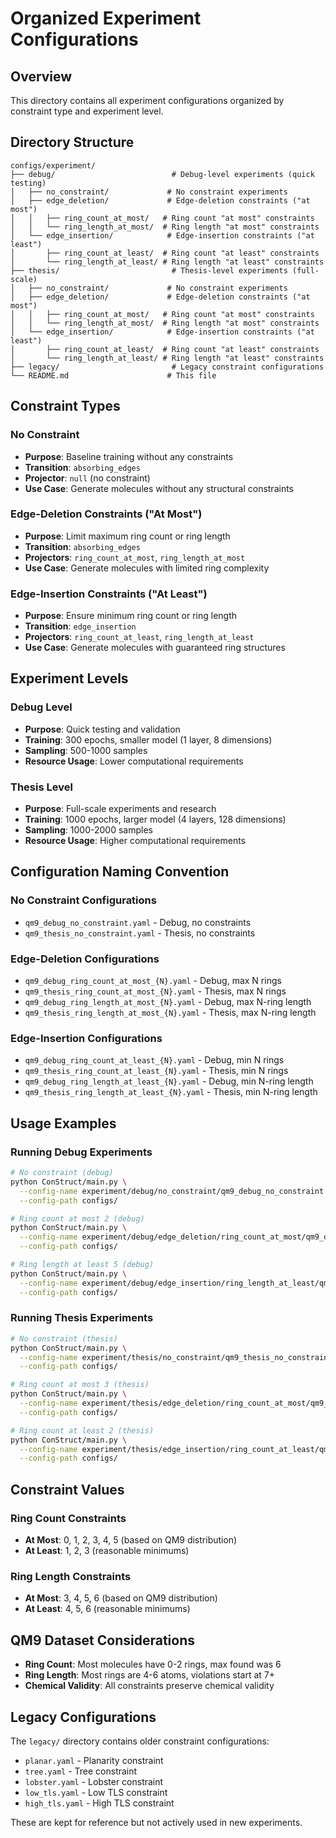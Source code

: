 # Organized Experiment Configurations

## Overview

This directory contains all experiment configurations organized by constraint type and experiment level.

## Directory Structure

```
configs/experiment/
├── debug/                          # Debug-level experiments (quick testing)
│   ├── no_constraint/             # No constraint experiments
│   ├── edge_deletion/             # Edge-deletion constraints ("at most")
│   │   ├── ring_count_at_most/   # Ring count "at most" constraints
│   │   └── ring_length_at_most/  # Ring length "at most" constraints
│   └── edge_insertion/            # Edge-insertion constraints ("at least")
│       ├── ring_count_at_least/  # Ring count "at least" constraints
│       └── ring_length_at_least/ # Ring length "at least" constraints
├── thesis/                         # Thesis-level experiments (full-scale)
│   ├── no_constraint/             # No constraint experiments
│   ├── edge_deletion/             # Edge-deletion constraints ("at most")
│   │   ├── ring_count_at_most/   # Ring count "at most" constraints
│   │   └── ring_length_at_most/  # Ring length "at most" constraints
│   └── edge_insertion/            # Edge-insertion constraints ("at least")
│       ├── ring_count_at_least/  # Ring count "at least" constraints
│       └── ring_length_at_least/ # Ring length "at least" constraints
├── legacy/                         # Legacy constraint configurations
└── README.md                      # This file
```

## Constraint Types

### No Constraint
- **Purpose**: Baseline training without any constraints
- **Transition**: `absorbing_edges`
- **Projector**: `null` (no constraint)
- **Use Case**: Generate molecules without any structural constraints

### Edge-Deletion Constraints ("At Most")
- **Purpose**: Limit maximum ring count or ring length
- **Transition**: `absorbing_edges`
- **Projectors**: `ring_count_at_most`, `ring_length_at_most`
- **Use Case**: Generate molecules with limited ring complexity

### Edge-Insertion Constraints ("At Least")
- **Purpose**: Ensure minimum ring count or ring length
- **Transition**: `edge_insertion`
- **Projectors**: `ring_count_at_least`, `ring_length_at_least`
- **Use Case**: Generate molecules with guaranteed ring structures

## Experiment Levels

### Debug Level
- **Purpose**: Quick testing and validation
- **Training**: 300 epochs, smaller model (1 layer, 8 dimensions)
- **Sampling**: 500-1000 samples
- **Resource Usage**: Lower computational requirements

### Thesis Level
- **Purpose**: Full-scale experiments and research
- **Training**: 1000 epochs, larger model (4 layers, 128 dimensions)
- **Sampling**: 1000-2000 samples
- **Resource Usage**: Higher computational requirements

## Configuration Naming Convention

### No Constraint Configurations
- `qm9_debug_no_constraint.yaml` - Debug, no constraints
- `qm9_thesis_no_constraint.yaml` - Thesis, no constraints

### Edge-Deletion Configurations
- `qm9_debug_ring_count_at_most_{N}.yaml` - Debug, max N rings
- `qm9_thesis_ring_count_at_most_{N}.yaml` - Thesis, max N rings
- `qm9_debug_ring_length_at_most_{N}.yaml` - Debug, max N-ring length
- `qm9_thesis_ring_length_at_most_{N}.yaml` - Thesis, max N-ring length

### Edge-Insertion Configurations
- `qm9_debug_ring_count_at_least_{N}.yaml` - Debug, min N rings
- `qm9_thesis_ring_count_at_least_{N}.yaml` - Thesis, min N rings
- `qm9_debug_ring_length_at_least_{N}.yaml` - Debug, min N-ring length
- `qm9_thesis_ring_length_at_least_{N}.yaml` - Thesis, min N-ring length

## Usage Examples

### Running Debug Experiments
```bash
# No constraint (debug)
python ConStruct/main.py \
  --config-name experiment/debug/no_constraint/qm9_debug_no_constraint.yaml \
  --config-path configs/

# Ring count at most 2 (debug)
python ConStruct/main.py \
  --config-name experiment/debug/edge_deletion/ring_count_at_most/qm9_debug_ring_count_at_most_2.yaml \
  --config-path configs/

# Ring length at least 5 (debug)
python ConStruct/main.py \
  --config-name experiment/debug/edge_insertion/ring_length_at_least/qm9_debug_ring_length_at_least_5.yaml \
  --config-path configs/
```

### Running Thesis Experiments
```bash
# No constraint (thesis)
python ConStruct/main.py \
  --config-name experiment/thesis/no_constraint/qm9_thesis_no_constraint.yaml \
  --config-path configs/

# Ring count at most 3 (thesis)
python ConStruct/main.py \
  --config-name experiment/thesis/edge_deletion/ring_count_at_most/qm9_thesis_ring_count_at_most_3.yaml \
  --config-path configs/

# Ring count at least 2 (thesis)
python ConStruct/main.py \
  --config-name experiment/thesis/edge_insertion/ring_count_at_least/qm9_thesis_ring_count_at_least_2.yaml \
  --config-path configs/
```

## Constraint Values

### Ring Count Constraints
- **At Most**: 0, 1, 2, 3, 4, 5 (based on QM9 distribution)
- **At Least**: 1, 2, 3 (reasonable minimums)

### Ring Length Constraints
- **At Most**: 3, 4, 5, 6 (based on QM9 distribution)
- **At Least**: 4, 5, 6 (reasonable minimums)

## QM9 Dataset Considerations

- **Ring Count**: Most molecules have 0-2 rings, max found was 6
- **Ring Length**: Most rings are 4-6 atoms, violations start at 7+
- **Chemical Validity**: All constraints preserve chemical validity

## Legacy Configurations

The `legacy/` directory contains older constraint configurations:
- `planar.yaml` - Planarity constraint
- `tree.yaml` - Tree constraint
- `lobster.yaml` - Lobster constraint
- `low_tls.yaml` - Low TLS constraint
- `high_tls.yaml` - High TLS constraint

These are kept for reference but not actively used in new experiments.

